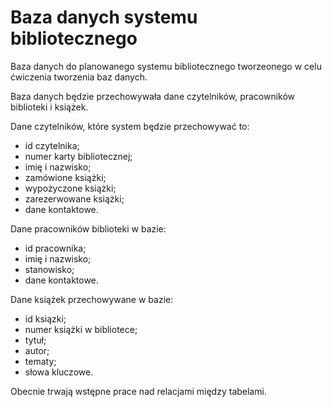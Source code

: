 # Baza danych systemu bibliotecznego
 Baza danych do planowanego systemu bibliotecznego
 tworzeonego w celu ćwiczenia tworzenia baz danych.
 
 Baza danych będzie przechowywała dane czytelników,
 pracowników biblioteki i książek.
 
Dane czytelników, które system będzie przechowywać to:
- id czytelnika;
- numer karty bibliotecznej;
- imię i nazwisko;
- zamówione książki;
- wypożyczone książki;
- zarezerwowane książki;
- dane kontaktowe.

Dane pracowników biblioteki w bazie:
- id pracownika;
- imię i nazwisko;
- stanowisko;
- dane kontaktowe.

Dane książek przechowywane w bazie:
- id ksiązki;
- numer książki w bibliotece;
- tytuł;
- autor;
- tematy;
- słowa kluczowe.

Obecnie trwają wstępne prace nad relacjami między tabelami.
